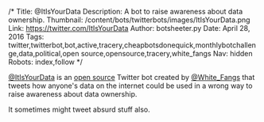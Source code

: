 /*
Title: @ItIsYourData
Description: A bot to raise awareness about data ownership.
Thumbnail: /content/bots/twitterbots/images/ItIsYourData.png
Link: https://twitter.com/ItIsYourData
Author: botsheeter.py
Date: April 28, 2016
Tags: twitter,twitterbot,bot,active,tracery,cheapbotsdonequick,monthlybotchallenge,data,political,open source,opensource,tracery,white_fangs
Nav: hidden
Robots: index,follow
*/

[@ItIsYourData](https://twitter.com/ItIsYourData) is an [open source](http://cheapbotsdonequick.com/source/ItIsYourData) Twitter bot created by [@White_Fangs](https://twitter.com/White_fangs) that tweets how anyone's data on the internet could be used in a wrong way to raise awareness about data ownership.

It sometimes might tweet absurd stuff also.
